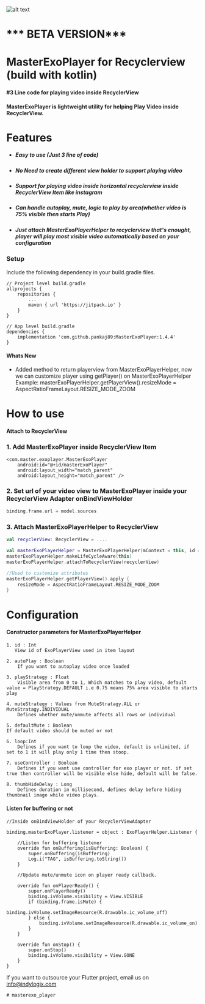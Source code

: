 ![alt text](https://github.com/pankaj89/MasterExoPlayer/blob/master/master_exo_player_banner.svg)

# *** BETA VERSION***

# MasterExoPlayer for Recyclerview (build with kotlin) 
####  #3 Line code for playing video inside RecyclerView

#### MasterExoPlayer is lightweight utility for helping Play Video inside RecyclerView.

# Features
- ##### Easy to use (Just 3 line of code)
- ##### No Need to create different view holder to support playing video
- ##### Support for playing video inside horizontal recyclerview inside RecyclerView Item like instagram
- ##### Can handle autoplay, mute, logic to play by area(whether video is 75% visible then starts Play)
- ##### Just attach MasterExoPlayerHelper to recyclerview that's enought, player will play most visible video automatically based on your configuration

### Setup
Include the following dependency in your build.gradle files.
```
// Project level build.gradle
allprojects {
    repositories {
        ...
        maven { url 'https://jitpack.io' }
    }
}

// App level build.gradle
dependencies {
    implementation 'com.github.pankaj89:MasterExoPlayer:1.4.4'
}

```


#### Whats New

- Added method to return playerview from MasterExoPlayerHelper, now we can customize player using getPlayer() on MasterExoPlayerHelper
Example:
masterExoPlayerHelper.getPlayerView().resizeMode = AspectRatioFrameLayout.RESIZE_MODE_ZOOM


# How to use

#### Attach to RecyclerView

### 1. Add MasterExoPlayer inside RecyclerView Item
```
<com.master.exoplayer.MasterExoPlayer
    android:id="@+id/masterExoPlayer"
    android:layout_width="match_parent"
    android:layout_height="match_parent" />
```

### 2. Set url of your video view to MasterExoPlayer inside your RecyclerView Adapter onBindViewHolder
```kotlin
binding.frame.url = model.sources
```

### 3. Attach MasterExoPlayerHelper to RecyclerView
```kotlin
val recyclerView: RecyclerView = ....

val masterExoPlayerHelper = MasterExoPlayerHelper(mContext = this, id = R.id.masterExoPlayer)
masterExoPlayerHelper.makeLifeCycleAware(this)
masterExoPlayerHelper.attachToRecyclerView(recyclerView)

//Used to customize attributes
masterExoPlayerHelper.getPlayerView().apply {
    resizeMode = AspectRatioFrameLayout.RESIZE_MODE_ZOOM   
}
```

# Configuration
#### Constructor parameters for MasterExoPlayerHelper

```
1. id : Int 
   View id of ExoPlayerView used in item layout
```
```
2. autoPlay : Boolean 
    If you want to autoplay video once loaded
```
```
3. playStrategy : Float 
    Visible area from 0 to 1, Which matches to play video, default value = PlayStrategy.DEFAULT i.e 0.75 means 75% area visible to starts play
```
```
4. muteStrategy : Values from MuteStratagy.ALL or MuteStratagy.INDIVIDUAL 
    Defines whether mute/unmute affects all rows or individual
```
```
5. defaultMute : Boolean 
If default video should be muted or not
```
```
6. loop:Int 
    Defines if you want to loop the video, default is unlimited, if set to 1 it will play only 1 time then stoop.
```
```
7. useController : Boolean 
    Defines if you want use controller for exo player or not. if set true then controller will be visible else hide, default will be false.
```
```
8. thumbHideDelay : Long 
    Defines duration in millisecond, defines delay before hiding thumbnail image while video plays.
```

#### Listen for buffering or not
```
//Inside onBindViewHolder of your RecyclerViewAdapter

binding.masterExoPlayer.listener = object : ExoPlayerHelper.Listener {

    //Listen for buffering listener
    override fun onBuffering(isBuffering: Boolean) {
        super.onBuffering(isBuffering)
        Log.i("TAG", isBuffering.toString())
    }

    //Update mute/unmute icon on player ready callback.
    
    override fun onPlayerReady() {
        super.onPlayerReady()
        binding.ivVolume.visibility = View.VISIBLE
        if (binding.frame.isMute) {
            binding.ivVolume.setImageResource(R.drawable.ic_volume_off)
        } else {
            binding.ivVolume.setImageResource(R.drawable.ic_volume_on)
        }
    }

    override fun onStop() {
        super.onStop()
        binding.ivVolume.visibility = View.GONE
    }
}
``` 
If you want to outsource your Flutter project, email us on info@indylogix.com
```
# masterexo_player
